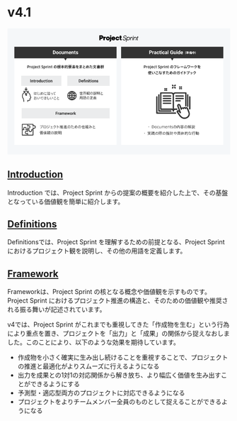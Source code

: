 # v4.1

![文書構造](images/illust_documents.png)

## [Introduction](introduction.md)

Introduction では、Project Sprint からの提案の概要を紹介した上で、その基盤となっている価値観を簡単に紹介します。

## [Definitions](definitions.md)

Definitionsでは、Project Sprint を理解するための前提となる、Project Sprint におけるプロジェクト観を説明し、その他の用語を定義します。

## [Framework](framework.md)

Frameworkは、Project Sprint の核となる概念や価値観を示すものです。Project Sprint におけるプロジェクト推進の構造と、そのための価値観や推奨される振る舞いが記述されています。

v4では、Project Sprint がこれまでも重視してきた「作成物を生む」という行為により重点を置き、プロジェクトを「出力」と「成果」の関係から捉えなおしました。このことにより、以下のような効果を期待しています。

* 作成物を小さく確実に生み出し続けることを重視することで、プロジェクトの推進と最適化がよりスムーズに行えるようになる
* 出力を成果との1対1の対応関係から解き放ち、より幅広く価値を生み出すことができるようにする
* 予測型・適応型両方のプロジェクトに対応できるようになる
* プロジェクトをよりチームメンバー全員のものとして捉えることができるようになる

